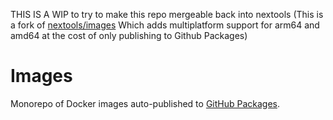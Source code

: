 THIS IS A WIP to try to make this repo mergeable back into nextools
(This is a fork of [nextools/images](https://github.com/nextools/images) Which adds multiplatform support for arm64 and amd64 at the cost of only publishing to Github Packages)
# Images

Monorepo of Docker images auto-published to [GitHub Packages](https://help.github.com/en/packages/using-github-packages-with-your-projects-ecosystem/configuring-docker-for-use-with-github-packages).

